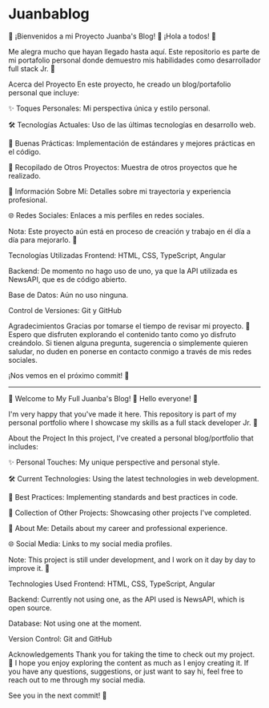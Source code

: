 # Juanbablog

🌟 ¡Bienvenidos a mi Proyecto Juanba's Blog! 🌟
¡Hola a todos! 👋

Me alegra mucho que hayan llegado hasta aquí. Este repositorio es parte de mi portafolio personal donde demuestro mis habilidades como desarrollador full stack Jr. 🚀

Acerca del Proyecto
En este proyecto, he creado un blog/portafolio personal que incluye:

✨ Toques Personales: Mi perspectiva única y estilo personal.

🛠️ Tecnologías Actuales: Uso de las últimas tecnologías en desarrollo web.

🧹 Buenas Prácticas: Implementación de estándares y mejores prácticas en el código.

📂 Recopilado de Otros Proyectos: Muestra de otros proyectos que he realizado.

📝 Información Sobre Mí: Detalles sobre mi trayectoria y experiencia profesional.

🌐 Redes Sociales: Enlaces a mis perfiles en redes sociales.

Nota: Este proyecto aún está en proceso de creación y trabajo en él día a día para mejorarlo. 💪

Tecnologías Utilizadas
Frontend: HTML, CSS, TypeScript, Angular

Backend: De momento no hago uso de uno, ya que la API utilizada es NewsAPI, que es de código abierto.

Base de Datos: Aún no uso ninguna.

Control de Versiones: Git y GitHub

Agradecimientos
Gracias por tomarse el tiempo de revisar mi proyecto. 🙏 Espero que disfruten explorando el contenido tanto como yo disfruto creándolo. Si tienen alguna pregunta, sugerencia o simplemente quieren saludar, no duden en ponerse en contacto conmigo a través de mis redes sociales.

¡Nos vemos en el próximo commit! 🚀

---------------------------------------------------------------------------------------------------------------------------------------------

🌟 Welcome to My Full Juanba's Blog! 🌟
Hello everyone! 👋

I'm very happy that you've made it here. This repository is part of my personal portfolio where I showcase my skills as a full stack developer Jr. 🚀

About the Project
In this project, I've created a personal blog/portfolio that includes:

✨ Personal Touches: My unique perspective and personal style.

🛠️ Current Technologies: Using the latest technologies in web development.

🧹 Best Practices: Implementing standards and best practices in code.

📂 Collection of Other Projects: Showcasing other projects I've completed.

📝 About Me: Details about my career and professional experience.

🌐 Social Media: Links to my social media profiles.

Note: This project is still under development, and I work on it day by day to improve it. 💪

Technologies Used
Frontend: HTML, CSS, TypeScript, Angular

Backend: Currently not using one, as the API used is NewsAPI, which is open source.

Database: Not using one at the moment.

Version Control: Git and GitHub

Acknowledgements
Thank you for taking the time to check out my project. 🙏 I hope you enjoy exploring the content as much as I enjoy creating it. If you have any questions, suggestions, or just want to say hi, feel free to reach out to me through my social media.

See you in the next commit! 🚀